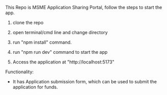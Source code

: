 This Repo is MSME Application Sharing Portal, follow the steps to start the app.
1. clone the repo

2. open terminal/cmd line and change directory

3. run "npm install" command.

4. run "npm run dev" command to start the app

5. Access the application at "http://localhost:5173"


Functionality:
-  It has Application submission form, which can be used to submit the application for funds.
